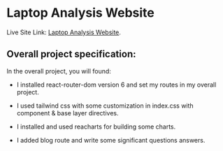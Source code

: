 # Laptop Analysis Website

Live Site Link: [Laptop Analysis Website](https://laptop-analysis-website.netlify.app/).

## Overall project specification:

In the overall project, you will found:

- I installed react-router-dom version 6 and set my routes in my overall project.

- I used tailwind css with some customization in index.css with component & base layer directives.

- I installed and used reacharts for building some charts.

- I added blog route and write some significant questions answers.
